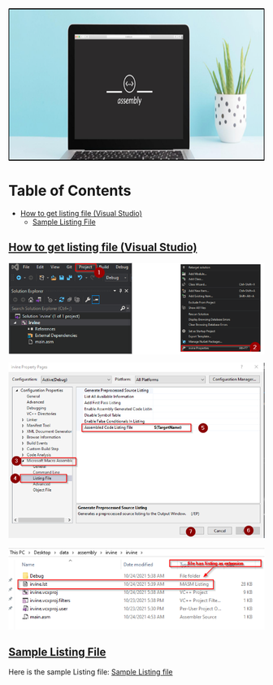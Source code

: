 <img src="img/assembly.png" alt="drawing" height="300" width="1900"/>



# Table of Contents

* [How to get listing file (Visual Studio)](#How_to_get_listing_file)
  * [Sample Listing File](#Sample_Listing_File)

## [How to get listing file (Visual Studio)](How_to_get_listing_file)

![image1](img/1_listing_file.png)

![image1](img/3_listing_file.png)

![image1](img/4_listing_file.png)

## [Sample Listing File](Sample_Listing_File)

Here is the sample Listing file: [Sample Listing file](/samplefiles/irvine.lst)


